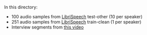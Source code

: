 In this directory:
 - 100 audio samples from [LibriSpeech](http://www.openslr.org/12) test-other (10 per speaker) 
 - 251 audio samples from [LibriSpeech](http://www.openslr.org/12) train-clean (1 per speaker)  
 - Interview segments from [this video](https://www.youtube.com/watch?v=X2zqiX6yL3I)  
    
